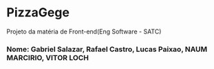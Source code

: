 # PizzaGege
Projeto da matéria de Front-end(Eng Software - SATC)

### Nome: Gabriel Salazar, Rafael Castro, Lucas Paixao, NAUM MARCIRIO, VITOR LOCH


